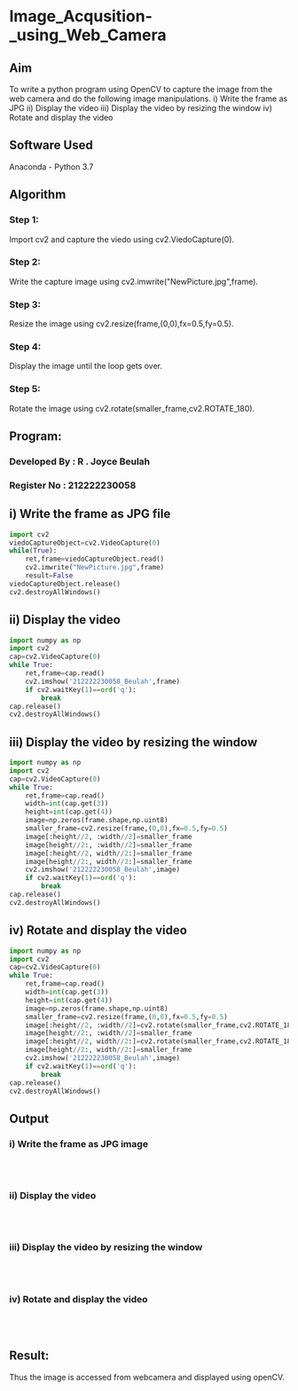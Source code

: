 # Image_Acqusition-_using_Web_Camera
## Aim
  
To write a python program using OpenCV to capture the image from the web camera and do the following image manipulations.
i) Write the frame as JPG 
ii) Display the video 
iii) Display the video by resizing the window
iv) Rotate and display the video

## Software Used
Anaconda - Python 3.7
## Algorithm
### Step 1:
Import cv2 and capture the viedo using cv2.ViedoCapture(0).

### Step 2:
Write the capture image using cv2.imwrite("NewPicture.jpg",frame).

### Step 3:
Resize the image using cv2.resize(frame,(0,0),fx=0.5,fy=0.5).

### Step 4:
Display the image until the loop gets over.

### Step 5:
Rotate the image using cv2.rotate(smaller_frame,cv2.ROTATE_180).

## Program:

### Developed By : R . Joyce Beulah
### Register No : 212222230058

## i) Write the frame as JPG file
```python
import cv2
viedoCaptureObject=cv2.VideoCapture(0)
while(True):
    ret,frame=viedoCaptureObject.read()
    cv2.imwrite("NewPicture.jpg",frame)
    result=False
viedoCaptureObject.release()
cv2.destroyAllWindows()
```

## ii) Display the video
```python
import numpy as np
import cv2
cap=cv2.VideoCapture(0)
while True:
    ret,frame=cap.read()
    cv2.imshow('212222230058_Beulah',frame)
    if cv2.waitKey(1)==ord('q'):
        break
cap.release()
cv2.destroyAllWindows()
```

## iii) Display the video by resizing the window
```python
import numpy as np
import cv2
cap=cv2.VideoCapture(0)
while True:
    ret,frame=cap.read()
    width=int(cap.get(3))
    height=int(cap.get(4))
    image=np.zeros(frame.shape,np.uint8)
    smaller_frame=cv2.resize(frame,(0,0),fx=0.5,fy=0.5)
    image[:height//2, :width//2]=smaller_frame
    image[height//2:, :width//2]=smaller_frame
    image[:height//2, width//2:]=smaller_frame
    image[height//2:, width//2:]=smaller_frame
    cv2.imshow('212222230058_Beulah',image)
    if cv2.waitKey(1)==ord('q'):
        break
cap.release()
cv2.destroyAllWindows()
```

## iv) Rotate and display the video
```python
import numpy as np
import cv2
cap=cv2.VideoCapture(0)
while True:
    ret,frame=cap.read()
    width=int(cap.get(3))
    height=int(cap.get(4))
    image=np.zeros(frame.shape,np.uint8)
    smaller_frame=cv2.resize(frame,(0,0),fx=0.5,fy=0.5)
    image[:height//2, :width//2]=cv2.rotate(smaller_frame,cv2.ROTATE_180)
    image[height//2:, :width//2]=smaller_frame
    image[:height//2, width//2:]=cv2.rotate(smaller_frame,cv2.ROTATE_180)
    image[height//2:, width//2:]=smaller_frame
    cv2.imshow('212222230058_Beulah',image)
    if cv2.waitKey(1)==ord('q'):
        break
cap.release()
cv2.destroyAllWindows()
```

## Output

### i) Write the frame as JPG image
</br>
</br>


### ii) Display the video
</br>
</br>


### iii) Display the video by resizing the window
</br>
</br>



### iv) Rotate and display the video
</br>
</br>





## Result:
Thus the image is accessed from webcamera and displayed using openCV.
